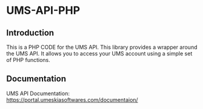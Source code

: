 # UMS-API-PHP

## Introduction

This is a PHP CODE for the UMS API. This library provides a wrapper around the UMS API. It allows you to access your UMS account using a simple set of PHP functions.

## Documentation

UMS API Documentation: https://portal.umeskiasoftwares.com/documentaion/

